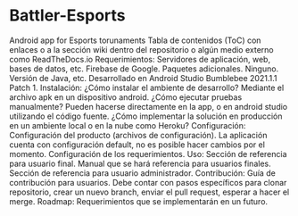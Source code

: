 # Battler-Esports
Android app for Esports torunaments
Tabla de contenidos (ToC) con enlaces o a la sección wiki dentro del repositorio o algún medio externo como ReadTheDocs.io
Requerimientos:
Servidores de aplicación, web, bases de datos, etc.
Firebase de Google.
Paquetes adicionales.
Ninguno.
Versión de Java, etc.
Desarrollado en Android Studio Bumblebee 2021.1.1 Patch 1.
Instalación:
¿Cómo instalar el ambiente de desarrollo?
Mediante el archivo apk en un dispositivo android.
¿Cómo ejecutar pruebas manualmente?
Pueden hacerse directamente en la app, o en android studio utilizando el código fuente.
¿Cómo implementar la solución en producción en un ambiente local o en la nube como Heroku?
Configuración:
Configuración del producto (archivos de configuración).
La aplicación cuenta con configuración default, no es posible hacer cambios por el momento.
Configuración de los requerimientos.
Uso:
Sección de referencia para usuario final. Manual que se hará referencia para usuarios finales.
Sección de referencia para usuario administrador.
Contribución:
Guía de contribución para usuarios.
Debe contar con pasos específicos para clonar repositorio, crear un nuevo branch, enviar el pull request, esperar a hacer el merge.
Roadmap:
Requerimientos que se implementarán en un futuro.
